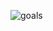 ![goals](https://user-images.githubusercontent.com/35643022/127690061-d7c8f495-0f4b-459f-a3fb-c312610c62b9.gif)
